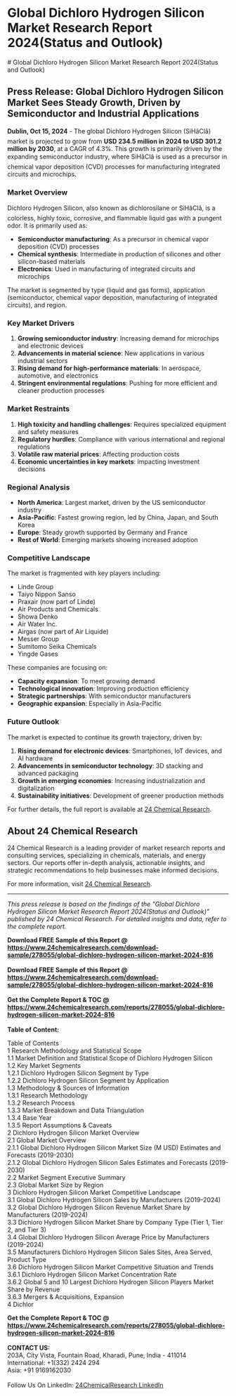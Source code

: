 <h1>Global Dichloro Hydrogen Silicon Market Research Report 2024(Status and Outlook)</h1><p># Global Dichloro Hydrogen Silicon Market Research Report 2024(Status and Outlook)

## Press Release: Global Dichloro Hydrogen Silicon Market Sees Steady Growth, Driven by Semiconductor and Industrial Applications

**Dublin, Oct 15, 2024** - The global Dichloro Hydrogen Silicon (SiHâClâ) market is projected to grow from **USD 234.5 million in 2024 to USD 301.2 million by 2030**, at a CAGR of 4.3%. This growth is primarily driven by the expanding semiconductor industry, where SiHâClâ is used as a precursor in chemical vapor deposition (CVD) processes for manufacturing integrated circuits and microchips.

### Market Overview
Dichloro Hydrogen Silicon, also known as dichlorosilane or SiHâClâ, is a colorless, highly toxic, corrosive, and flammable liquid gas with a pungent odor. It is primarily used as:
- **Semiconductor manufacturing**: As a precursor in chemical vapor deposition (CVD) processes
- **Chemical synthesis**: Intermediate in production of silicones and other silicon-based materials
- **Electronics**: Used in manufacturing of integrated circuits and microchips

The market is segmented by type (liquid and gas forms), application (semiconductor, chemical vapor deposition, manufacturing of integrated circuits), and region.

### Key Market Drivers
1. **Growing semiconductor industry**: Increasing demand for microchips and electronic devices
2. **Advancements in material science**: New applications in various industrial sectors
3. **Rising demand for high-performance materials**: In aerospace, automotive, and electronics
4. **Stringent environmental regulations**: Pushing for more efficient and cleaner production processes

### Market Restraints
1. **High toxicity and handling challenges**: Requires specialized equipment and safety measures
2. **Regulatory hurdles**: Compliance with various international and regional regulations
3. **Volatile raw material prices**: Affecting production costs
4. **Economic uncertainties in key markets**: Impacting investment decisions

### Regional Analysis
- **North America**: Largest market, driven by the US semiconductor industry
- **Asia-Pacific**: Fastest growing region, led by China, Japan, and South Korea
- **Europe**: Steady growth supported by Germany and France
- **Rest of World**: Emerging markets showing increased adoption

### Competitive Landscape
The market is fragmented with key players including:
- Linde Group
- Taiyo Nippon Sanso
- Praxair (now part of Linde)
- Air Products and Chemicals
- Showa Denko
- Air Water Inc.
- Airgas (now part of Air Liquide)
- Messer Group
- Sumitomo Seika Chemicals
- Yingde Gases

These companies are focusing on:
- **Capacity expansion**: To meet growing demand
- **Technological innovation**: Improving production efficiency
- **Strategic partnerships**: With semiconductor manufacturers
- **Geographic expansion**: Especially in Asia-Pacific

### Future Outlook
The market is expected to continue its growth trajectory, driven by:
1. **Rising demand for electronic devices**: Smartphones, IoT devices, and AI hardware
2. **Advancements in semiconductor technology**: 3D stacking and advanced packaging
3. **Growth in emerging economies**: Increasing industrialization and digitalization
4. **Sustainability initiatives**: Development of greener production methods

For further details, the full report is available at [24 Chemical Research](https://www.24chemicalresearch.com).

## About 24 Chemical Research
24 Chemical Research is a leading provider of market research reports and consulting services, specializing in chemicals, materials, and energy sectors. Our reports offer in-depth analysis, actionable insights, and strategic recommendations to help businesses make informed decisions.

For more information, visit [24 Chemical Research](https://www.24chemicalresearch.com).

---

*This press release is based on the findings of the "Global Dichloro Hydrogen Silicon Market Research Report 2024(Status and Outlook)" published by 24 Chemical Research. For detailed insights and data, refer to the complete report.*</p><div><b>Download FREE Sample of this Report @ 
            <a href="https://www.24chemicalresearch.com/download-sample/278055/global-dichloro-hydrogen-silicon-market-2024-816">
            https://www.24chemicalresearch.com/download-sample/278055/global-dichloro-hydrogen-silicon-market-2024-816</a></b></div><br><div><b>Download FREE Sample of this Report @ 
            <a href="https://www.24chemicalresearch.com/download-sample/278055/global-dichloro-hydrogen-silicon-market-2024-816">
            https://www.24chemicalresearch.com/download-sample/278055/global-dichloro-hydrogen-silicon-market-2024-816</a></b></div><br><div><b>Get the Complete Report & TOC @ 
            <a href="https://www.24chemicalresearch.com/reports/278055/global-dichloro-hydrogen-silicon-market-2024-816">
            https://www.24chemicalresearch.com/reports/278055/global-dichloro-hydrogen-silicon-market-2024-816</a></b></div><br>
            <b>Table of Content:</b><p>Table of Contents<br />
1 Research Methodology and Statistical Scope<br />
1.1 Market Definition and Statistical Scope of Dichloro Hydrogen Silicon<br />
1.2 Key Market Segments<br />
1.2.1 Dichloro Hydrogen Silicon Segment by Type<br />
1.2.2 Dichloro Hydrogen Silicon Segment by Application<br />
1.3 Methodology & Sources of Information<br />
1.3.1 Research Methodology<br />
1.3.2 Research Process<br />
1.3.3 Market Breakdown and Data Triangulation<br />
1.3.4 Base Year<br />
1.3.5 Report Assumptions & Caveats<br />
2 Dichloro Hydrogen Silicon Market Overview<br />
2.1 Global Market Overview<br />
2.1.1 Global Dichloro Hydrogen Silicon Market Size (M USD) Estimates and Forecasts (2019-2030)<br />
2.1.2 Global Dichloro Hydrogen Silicon Sales Estimates and Forecasts (2019-2030)<br />
2.2 Market Segment Executive Summary<br />
2.3 Global Market Size by Region<br />
3 Dichloro Hydrogen Silicon Market Competitive Landscape<br />
3.1 Global Dichloro Hydrogen Silicon Sales by Manufacturers (2019-2024)<br />
3.2 Global Dichloro Hydrogen Silicon Revenue Market Share by Manufacturers (2019-2024)<br />
3.3 Dichloro Hydrogen Silicon Market Share by Company Type (Tier 1, Tier 2, and Tier 3)<br />
3.4 Global Dichloro Hydrogen Silicon Average Price by Manufacturers (2019-2024)<br />
3.5 Manufacturers Dichloro Hydrogen Silicon Sales Sites, Area Served, Product Type<br />
3.6 Dichloro Hydrogen Silicon Market Competitive Situation and Trends<br />
3.6.1 Dichloro Hydrogen Silicon Market Concentration Rate<br />
3.6.2 Global 5 and 10 Largest Dichloro Hydrogen Silicon Players Market Share by Revenue<br />
3.6.3 Mergers & Acquisitions, Expansion<br />
4 Dichlor</p><div><b>Get the Complete Report & TOC @ 
            <a href="https://www.24chemicalresearch.com/reports/278055/global-dichloro-hydrogen-silicon-market-2024-816">
            https://www.24chemicalresearch.com/reports/278055/global-dichloro-hydrogen-silicon-market-2024-816</a></b></div><br><b>CONTACT US:</b><br>
            203A, City Vista, Fountain Road, Kharadi, Pune, India - 411014<br>
            International: +1(332) 2424 294<br>
            Asia: +91 9169162030 <br><br>
            Follow Us On LinkedIn: <a href="https://www.linkedin.com/company/24chemicalresearch/">24ChemicalResearch LinkedIn</a>